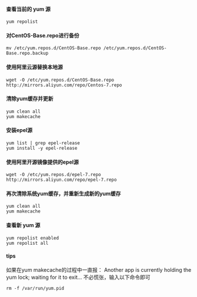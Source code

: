 #### 查看当前的 yum 源

```shell
yum repolist
```

#### 对CentOS-Base.repo进行备份

```shell
mv /etc/yum.repos.d/CentOS-Base.repo /etc/yum.repos.d/CentOS-Base.repo.backup
```

#### 使用阿里云源替换本地源

```shell
wget -O /etc/yum.repos.d/CentOS-Base.repo http://mirrors.aliyun.com/repo/Centos-7.repo
```

#### 清除yum缓存并更新

```shell
yum clean all
yum makecache
```

#### 安装epel源

```shell
yum list | grep epel-release 
yum install -y epel-release
```

#### 使用阿里开源镜像提供的epel源

```shell
wget -O /etc/yum.repos.d/epel-7.repo http://mirrors.aliyun.com/repo/epel-7.repo
```

#### 再次清除系统yum缓存，并重新生成新的yum缓存

```shell
yum clean all
yum makecache
```

#### 查看新 yum 源

```shell
yum repolist enabled
yum repolist all
```



#### tips

如果在yum makecache的过程中一直报：
Another app is currently holding the yum lock; waiting for it to exit...
不必慌张，输入以下命令即可

```shell
rm -f /var/run/yum.pid
```

